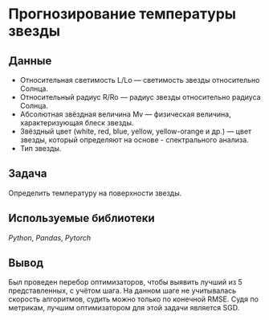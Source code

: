 # Прогнозирование температуры звезды


## Данные

- Относительная светимость L/Lo — светимость звезды относительно Солнца.
- Относительный радиус R/Ro — радиус звезды относительно радиуса Солнца.
- Абсолютная звёздная величина Mv — физическая величина, характеризующая блеск звезды.
- Звёздный цвет (white, red, blue, yellow, yellow-orange и др.) — цвет звезды, который определяют на основе - спектрального анализа.
- Тип звезды.

## Задача

Определить температуру на поверхности звезды.

## Используемые библиотеки
*Python*, *Pandas*, *Pytorch*

## Вывод 

Был проведен перебор оптимизаторов, чтобы выявить лучший из 5 представленных, с учётом шага. На данном шаге не учитывалась скорость алгоритмов, судить можно только по конечной RMSE. Судя по метрикам, лучшим оптимизатором для этой задачи является SGD.